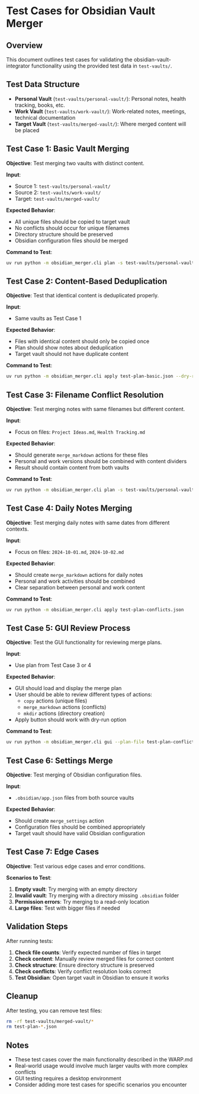 # Test Cases for Obsidian Vault Merger

## Overview
This document outlines test cases for validating the obsidian-vault-integrator functionality using the provided test data in `test-vaults/`.

## Test Data Structure
- **Personal Vault** (`test-vaults/personal-vault/`): Personal notes, health tracking, books, etc.
- **Work Vault** (`test-vaults/work-vault/`): Work-related notes, meetings, technical documentation
- **Target Vault** (`test-vaults/merged-vault/`): Where merged content will be placed

## Test Case 1: Basic Vault Merging
**Objective**: Test merging two vaults with distinct content.

**Input**:
- Source 1: `test-vaults/personal-vault/`
- Source 2: `test-vaults/work-vault/`
- Target: `test-vaults/merged-vault/`

**Expected Behavior**:
- All unique files should be copied to target vault
- No conflicts should occur for unique filenames
- Directory structure should be preserved
- Obsidian configuration files should be merged

**Command to Test**:
```bash
uv run python -m obsidian_merger.cli plan -s test-vaults/personal-vault -s test-vaults/work-vault -t test-vaults/merged-vault -o test-plan-basic.json
```

## Test Case 2: Content-Based Deduplication
**Objective**: Test that identical content is deduplicated properly.

**Input**:
- Same vaults as Test Case 1

**Expected Behavior**:
- Files with identical content should only be copied once
- Plan should show notes about deduplication
- Target vault should not have duplicate content

**Command to Test**:
```bash
uv run python -m obsidian_merger.cli apply test-plan-basic.json --dry-run
```

## Test Case 3: Filename Conflict Resolution
**Objective**: Test merging notes with same filenames but different content.

**Input**:
- Focus on files: `Project Ideas.md`, `Health Tracking.md`

**Expected Behavior**:
- Should generate `merge_markdown` actions for these files
- Personal and work versions should be combined with content dividers
- Result should contain content from both vaults

**Command to Test**:
```bash
uv run python -m obsidian_merger.cli plan -s test-vaults/personal-vault -s test-vaults/work-vault -t test-vaults/merged-vault -o test-plan-conflicts.json
```

## Test Case 4: Daily Notes Merging
**Objective**: Test merging daily notes with same dates from different contexts.

**Input**:
- Focus on files: `2024-10-01.md`, `2024-10-02.md`

**Expected Behavior**:
- Should create `merge_markdown` actions for daily notes
- Personal and work activities should be combined
- Clear separation between personal and work content

**Command to Test**:
```bash
uv run python -m obsidian_merger.cli apply test-plan-conflicts.json
```

## Test Case 5: GUI Review Process
**Objective**: Test the GUI functionality for reviewing merge plans.

**Input**:
- Use plan from Test Case 3 or 4

**Expected Behavior**:
- GUI should load and display the merge plan
- User should be able to review different types of actions:
  - `copy` actions (unique files)
  - `merge_markdown` actions (conflicts)
  - `mkdir` actions (directory creation)
- Apply button should work with dry-run option

**Command to Test**:
```bash
uv run python -m obsidian_merger.cli gui --plan-file test-plan-conflicts.json
```

## Test Case 6: Settings Merge
**Objective**: Test merging of Obsidian configuration files.

**Input**:
- `.obsidian/app.json` files from both source vaults

**Expected Behavior**:
- Should create `merge_settings` action
- Configuration files should be combined appropriately
- Target vault should have valid Obsidian configuration

## Test Case 7: Edge Cases
**Objective**: Test various edge cases and error conditions.

**Scenarios to Test**:
1. **Empty vault**: Try merging with an empty directory
2. **Invalid vault**: Try merging with a directory missing `.obsidian` folder
3. **Permission errors**: Try merging to a read-only location
4. **Large files**: Test with bigger files if needed

## Validation Steps
After running tests:

1. **Check file counts**: Verify expected number of files in target
2. **Check content**: Manually review merged files for correct content
3. **Check structure**: Ensure directory structure is preserved
4. **Check conflicts**: Verify conflict resolution looks correct
5. **Test Obsidian**: Open target vault in Obsidian to ensure it works

## Cleanup
After testing, you can remove test files:
```bash
rm -rf test-vaults/merged-vault/*
rm test-plan-*.json
```

## Notes
- These test cases cover the main functionality described in the WARP.md
- Real-world usage would involve much larger vaults with more complex conflicts
- GUI testing requires a desktop environment
- Consider adding more test cases for specific scenarios you encounter